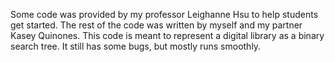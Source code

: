 Some code was provided by my professor Leighanne Hsu to help students get started.
The rest of the code was written by myself and my partner Kasey Quinones.
This code is meant to represent a digital library as a binary search tree. It still has some bugs, but mostly runs smoothly.
